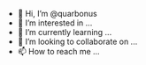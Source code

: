 - 👋 Hi, I’m @quarbonus
- 👀 I’m interested in ...
- 🌱 I’m currently learning ...
- 💞️ I’m looking to collaborate on ...
- 📫 How to reach me ...

<!---
quarbonus/quarbonus is a ✨ special ✨ repository because its `README.md` (this file) appears on your GitHub profile.
You can click the Preview link to take a look at your changes.
--->
